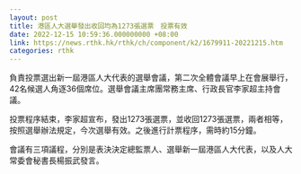 ```yaml
---
layout: post
title: 港區人大選舉發出收回均為1273張選票　投票有效
date: 2022-12-15 10:59:36.000000000 +08:00
link: https://news.rthk.hk/rthk/ch/component/k2/1679911-20221215.htm
categories: rthk
---
```


負責投票選出新一屆港區人大代表的選舉會議，第二次全體會議早上在會展舉行，42名候選人角逐36個席位。選舉會議主席團常務主席、行政長官李家超主持會議。

投票程序結束，李家超宣布，發出1273張選票，並收回1273張選票，兩者相等，按照選舉辦法規定，今次選舉有效。之後進行計票程序，需時約15分鐘。

會議有三項議程，分別是表決決定總監票人、選舉新一屆港區人大代表，以及人大常委會秘書長楊振武發言。
